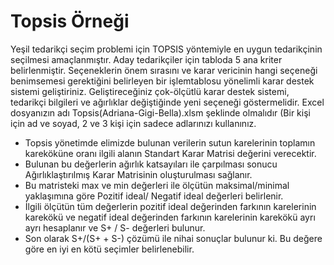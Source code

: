 # Topsis Örneği

Yeşil tedarikçi seçim problemi için TOPSIS yöntemiyle en uygun tedarikçinin seçilmesi amaçlanmıştır. Aday tedarikçiler için tabloda 5 ana kriter belirlenmiştir. Seçeneklerin önem sırasını ve karar vericinin hangi seçeneği benimsemesi gerektiğini belirleyen bir işlemtablosu yönelimli karar destek sistemi geliştiriniz. Geliştireceğiniz çok-ölçütlü karar destek sistemi, tedarikçi bilgileri ve ağırlıklar değiştiğinde yeni seçeneği göstermelidir. Excel dosyanızın adı Topsis(Adriana-Gigi-Bella).xlsm şeklinde olmalıdır (Bir kişi için ad ve soyad, 2 ve 3 kişi için sadece adlarınızı kullanınız.


* Topsis yönetimde elimizde bulunan verilerin sutun karelerinin toplamın kareköküne oranı ilgili alanın Standart Karar Matrisi değerini verecektir.
* Bulunan bu değerlerin ağırlık katsayıları ile çarpılması sonucu Ağırlıklaştırılmış Karar Matrisinin oluşturulması sağlanır.
* Bu matristeki max ve min değerleri ile ölçütün maksimal/minimal yaklaşımına göre Pozitif ideal/ Negatif ideal değerleri belirlenir.
* İlgili ölçütün tüm değerlerin pozitif ideal değerinden farkının karelerinin karekökü ve negatif ideal değerinden farkının karelerinin karekökü ayrı ayrı hesaplanır ve S+ / S- değerleri bulunur.
* Son olarak S+/(S+ + S-) çözümü ile nihai sonuçlar bulunur ki. Bu değere göre en iyi en kötü seçimler belirlenebilir.